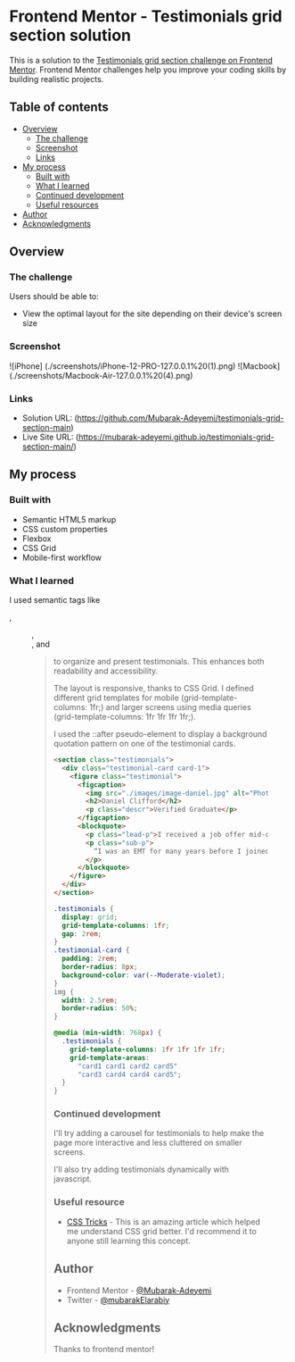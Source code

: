 # Frontend Mentor - Testimonials grid section solution

This is a solution to the
[Testimonials grid section challenge on Frontend Mentor](https://www.frontendmentor.io/challenges/testimonials-grid-section-Nnw6J7Un7).
Frontend Mentor challenges help you improve your coding skills by building
realistic projects.

## Table of contents

- [Overview](#overview)
  - [The challenge](#the-challenge)
  - [Screenshot](#screenshot)
  - [Links](#links)
- [My process](#my-process)
  - [Built with](#built-with)
  - [What I learned](#what-i-learned)
  - [Continued development](#continued-development)
  - [Useful resources](#useful-resources)
- [Author](#author)
- [Acknowledgments](#acknowledgments)

## Overview

### The challenge

Users should be able to:

- View the optimal layout for the site depending on their device's screen size

### Screenshot

![iPhone] (./screenshots/iPhone-12-PRO-127.0.0.1%20(1).png) ![Macbook]
(./screenshots/Macbook-Air-127.0.0.1%20(4).png)

### Links

- Solution URL:
  (https://github.com/Mubarak-Adeyemi/testimonials-grid-section-main)
- Live Site URL:
  (https://mubarak-adeyemi.github.io/testimonials-grid-section-main/)

## My process

### Built with

- Semantic HTML5 markup
- CSS custom properties
- Flexbox
- CSS Grid
- Mobile-first workflow

### What I learned

I used semantic tags like <section>, <figure>, <figcaption>, and <blockquote> to
organize and present testimonials. This enhances both readability and
accessibility.

The layout is responsive, thanks to CSS Grid. I defined different grid templates
for mobile (grid-template-columns: 1fr;) and larger screens using media queries
(grid-template-columns: 1fr 1fr 1fr 1fr;).

I used the ::after pseudo-element to display a background quotation pattern on
one of the testimonial cards.

```html
<section class="testimonials">
  <div class="testimonial-card card-1">
    <figure class="testimonial">
      <figcaption>
        <img src="./images/image-daniel.jpg" alt="Photo of Daniel Clifford" />
        <h2>Daniel Clifford</h2>
        <p class="descr">Verified Graduate</p>
      </figcaption>
      <blockquote>
        <p class="lead-p">I received a job offer mid-course...</p>
        <p class="sub-p">
          “I was an EMT for many years before I joined the bootcamp...”
        </p>
      </blockquote>
    </figure>
  </div>
</section>
```

```css
.testimonials {
  display: grid;
  grid-template-columns: 1fr;
  gap: 2rem;
}
.testimonial-card {
  padding: 2rem;
  border-radius: 8px;
  background-color: var(--Moderate-violet);
}
img {
  width: 2.5rem;
  border-radius: 50%;
}

@media (min-width: 768px) {
  .testimonials {
    grid-template-columns: 1fr 1fr 1fr 1fr;
    grid-template-areas:
      "card1 card1 card2 card5"
      "card3 card4 card4 card5";
  }
}
```

### Continued development

I'll try adding a carousel for testimonials to help make the page more
interactive and less cluttered on smaller screens.

I'll also try adding testimonials dynamically with javascript.

### Useful resource

- [CSS Tricks](https://css-tricks.com/snippets/css/complete-guide-grid/) - This
  is an amazing article which helped me understand CSS grid better. I'd
  recommend it to anyone still learning this concept.

## Author

- Frontend Mentor -
  [@Mubarak-Adeyemi](https://www.frontendmentor.io/profile/Mubarak-Adeyemi)
- Twitter - [@mubarakElarabiy](https://www.twitter.com/mubarakElarabiy)

## Acknowledgments

Thanks to frontend mentor!
